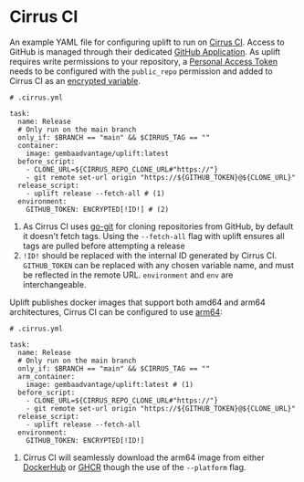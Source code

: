# Cirrus CI

An example YAML file for configuring uplift to run on [Cirrus CI](https://cirrus-ci.org/). Access to GitHub is managed through their dedicated [GitHub Application](https://cirrus-ci.org/guide/quick-start/?installation_id=25016880&setup_action=install). As uplift requires write permissions to your repository, a [Personal Access Token](https://docs.github.com/en/authentication/keeping-your-account-and-data-secure/creating-a-personal-access-token) needs to be configured with the `public_repo` permission and added to Cirrus CI as an [encrypted variable](https://cirrus-ci.org/guide/writing-tasks/#encrypted-variables).

```{ .yaml .annotate linenums="1" }
# .cirrus.yml

task:
  name: Release
  # Only run on the main branch
  only_if: $BRANCH == "main" && $CIRRUS_TAG == ""
  container:
    image: gembaadvantage/uplift:latest
  before_script:
    - CLONE_URL=${CIRRUS_REPO_CLONE_URL#"https://"}
    - git remote set-url origin "https://${GITHUB_TOKEN}@${CLONE_URL}"
  release_script:
    - uplift release --fetch-all # (1)
  environment:
    GITHUB_TOKEN: ENCRYPTED[!ID!] # (2)
```

1. As Cirrus CI uses [go-git](https://github.com/go-git/go-git) for cloning repositories from GitHub, by default it doesn't fetch tags. Using the `--fetch-all` flag with uplift ensures all tags are pulled before attempting a release
2. `!ID!` should be replaced with the internal ID generated by Cirrus CI. `GITHUB_TOKEN` can be replaced with any chosen variable name, and must be reflected in the remote URL. `environment` and `env` are interchangeable.

Uplift publishes docker images that support both amd64 and arm64 architectures, Cirrus CI can be configured to use [arm64](https://cirrus-ci.org/guide/linux/#linux-containers):

```{ .yaml .annotate linenums="1" hl_lines="8" }
# .cirrus.yml

task:
  name: Release
  # Only run on the main branch
  only_if: $BRANCH == "main" && $CIRRUS_TAG == ""
  arm_container:
    image: gembaadvantage/uplift:latest # (1)
  before_script:
    - CLONE_URL=${CIRRUS_REPO_CLONE_URL#"https://"}
    - git remote set-url origin "https://${GITHUB_TOKEN}@${CLONE_URL}"
  release_script:
    - uplift release --fetch-all
  environment:
    GITHUB_TOKEN: ENCRYPTED[!ID!]
```

1. Cirrus CI will seamlessly download the arm64 image from either [DockerHub](https://hub.docker.com/r/gembaadvantage/uplift) or [GHCR](https://github.com/gembaadvantage/uplift/pkgs/container/uplift) though the use of the `--platform` flag.
